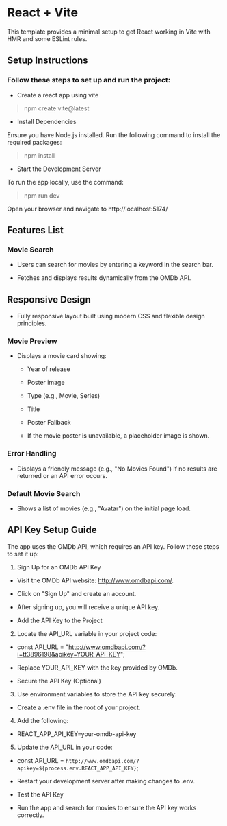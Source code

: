 # React + Vite

This template provides a minimal setup to get React working in Vite with HMR and some ESLint rules.


## Setup Instructions

### **Follow these steps to set up and run the project:**

- Create a react app using vite

> npm create vite@latest

- Install Dependencies

Ensure you have Node.js installed. Run the following command to install the required packages:

> npm install

- Start the Development Server

To run the app locally, use the command:

> npm run dev

Open your browser and navigate to http://localhost:5174/



## Features List

### Movie Search

- Users can search for movies by entering a keyword in the search bar.

- Fetches and displays results dynamically from the OMDb API.

## Responsive Design

- Fully responsive layout built using modern CSS and flexible design principles.

### Movie Preview

- Displays a movie card showing:

    - Year of release

    - Poster image

    - Type (e.g., Movie, Series)

    - Title

    - Poster Fallback

    - If the movie poster is unavailable, a placeholder image is shown.

### Error Handling

- Displays a friendly message (e.g., "No Movies Found") if no results are returned or an API error occurs.

### Default Movie Search

- Shows a list of movies (e.g., "Avatar") on the initial page load.



## API Key Setup Guide

The app uses the OMDb API, which requires an API key. Follow these steps to set it up:

1. Sign Up for an OMDb API Key

- Visit the OMDb API website: http://www.omdbapi.com/.

- Click on "Sign Up" and create an account.

- After signing up, you will receive a unique API key.

- Add the API Key to the Project

2. Locate the API_URL variable in your project code:   

- const API_URL = "http://www.omdbapi.com/?i=tt3896198&apikey=YOUR_API_KEY";

- Replace YOUR_API_KEY with the key provided by OMDb.

- Secure the API Key (Optional)

3. Use environment variables to store the API key securely:

- Create a .env file in the root of your project.

4. Add the following:

- REACT_APP_API_KEY=your-omdb-api-key

5. Update the API_URL in your code:

- const API_URL = `http://www.omdbapi.com/?apikey=${process.env.REACT_APP_API_KEY}`;

- Restart your development server after making changes to .env.

- Test the API Key

- Run the app and search for movies to ensure the API key works correctly.